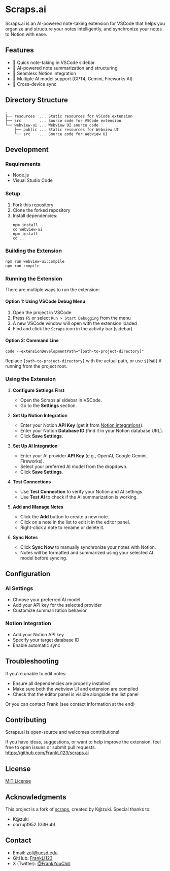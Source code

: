 # Scraps.ai

Scraps.ai is an AI-powered note-taking extension for VSCode that helps you organize and structure your notes intelligently, and synchronize your notes to Notion with ease.

## Features

- 📝 Quick note-taking in VSCode sidebar
- 🤖 AI-powered note summarization and structuring
- 🔄 Seamless Notion integration
- 🎯 Multiple AI model support (GPT4, Gemini, Fireworks AI)
- 📱 Cross-device sync

## Directory Structure

```plaintext
.
├── resources  ... Static resources for VSCode extension
├── src        ... Source code for VSCode extension
└── webview-ui ... Webview UI source code
    ├── public ... Static resources for Webview UI
    └── src    ... Source code for Webview UI
```

## Development

### Requirements

- Node.js
- Visual Studio Code

### Setup

1. Fork this repository
2. Clone the forked repository
3. Install dependencies:
   ```
   npm install
   cd webview-ui
   npm install
   cd ..
   ```

### Building the Extension

```
npm run webview-ui:compile
npm run compile
```

### Running the Extension

There are multiple ways to run the extension:

#### Option 1: Using VSCode Debug Menu
1. Open the project in VSCode
2. Press `F5` or select `Run > Start Debugging` from the menu
3. A new VSCode window will open with the extension loaded
4. Find and click the `Scraps` icon in the activity bar (sidebar)

#### Option 2: Command Line
```
code --extensionDevelopmentPath="[path-to-project-directory]"
```
Replace `[path-to-project-directory]` with the actual path, or use `${PWD}` if running from the project root.

### Using the Extension

1. **Configure Settings First**
   - Open the Scraps.ai sidebar in VSCode.
   - Go to the **Settings** section.

2. **Set Up Notion Integration**
   - Enter your Notion **API Key** (get it from [Notion integrations](https://www.notion.so/my-integrations)).
   - Enter your Notion **Database ID** (find it in your Notion database URL).
   - Click **Save Settings**.

3. **Set Up AI Integration**
   - Enter your AI provider **API Key** (e.g., OpenAI, Google Gemini, Fireworks).
   - Select your preferred AI model from the dropdown.
   - Click **Save Settings**.

4. **Test Connections**
   - Use **Test Connection** to verify your Notion and AI settings.
   - Use **Test AI** to check if the AI summarization is working.

5. **Add and Manage Notes**
   - Click the **Add** button to create a new note.
   - Click on a note in the list to edit it in the editor panel.
   - Right-click a note to rename or delete it.

6. **Sync Notes**
   - Click **Sync Now** to manually synchronize your notes with Notion.
   - Notes will be formatted and summarized using your selected AI model before syncing.

## Configuration

### AI Settings
- Choose your preferred AI model
- Add your API key for the selected provider
- Customize summarization behavior

### Notion Integration
- Add your Notion API key
- Specify your target database ID
- Enable automatic sync

## Troubleshooting

If you're unable to edit notes:
- Ensure all dependencies are properly installed
- Make sure both the webview UI and extension are compiled
- Check that the editor panel is visible alongside the list panel


Or you can contact Frank (see contact information at the end)

## Contributing

Scraps.ai is open-source and welcomes contributions!

If you have ideas, suggestions, or want to help improve the extension, feel free to open issues or submit pull requests.
https://github.com/FrankLi123/scraps.ai

## License

[MIT License](LICENSE)

## Acknowledgments

This project is a fork of [scraps](https://github.com/corrupt952/scraps), created by K@zuki.
Special thanks to:
- K@zuki
- corrupt952 (GitHub)

## Contact

- Email: zoli@ucsd.edu
- GitHub: [FrankLi123](https://github.com/FrankLi123)
- X (Twitter): [@FrankYouChill](https://x.com/FrankYouChill)

